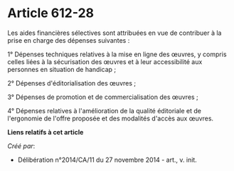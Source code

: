 # Article 612-28

Les aides financières sélectives sont attribuées en vue de contribuer à la prise en charge des dépenses suivantes : 

1° Dépenses techniques relatives à la mise en ligne des œuvres, y compris celles liées à la sécurisation des œuvres et à leur
accessibilité aux personnes en situation de handicap ; 

2° Dépenses d'éditorialisation des œuvres ; 

3° Dépenses de promotion et de commercialisation des œuvres ; 

4° Dépenses relatives à l'amélioration de la qualité éditoriale et de l'ergonomie de l'offre proposée et des modalités
d'accès aux œuvres.

**Liens relatifs à cet article**

_Créé par_:

  - Délibération n°2014/CA/11 du 27 novembre 2014 - art., v. init.
